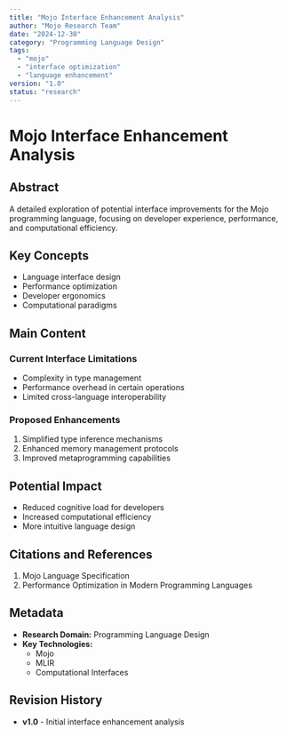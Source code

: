 ```yaml
---
title: "Mojo Interface Enhancement Analysis"
author: "Mojo Research Team"
date: "2024-12-30"
category: "Programming Language Design"
tags:
  - "mojo"
  - "interface optimization"
  - "language enhancement"
version: "1.0"
status: "research"
---
```


# Mojo Interface Enhancement Analysis

## Abstract

A detailed exploration of potential interface improvements for the Mojo programming language, focusing on developer experience, performance, and computational efficiency.

## Key Concepts

- Language interface design
- Performance optimization
- Developer ergonomics
- Computational paradigms

## Main Content

### Current Interface Limitations

- Complexity in type management
- Performance overhead in certain operations
- Limited cross-language interoperability

### Proposed Enhancements

1. Simplified type inference mechanisms
2. Enhanced memory management protocols
3. Improved metaprogramming capabilities

## Potential Impact

- Reduced cognitive load for developers
- Increased computational efficiency
- More intuitive language design

## Citations and References

1. Mojo Language Specification
2. Performance Optimization in Modern Programming Languages

## Metadata

- **Research Domain:** Programming Language Design
- **Key Technologies:**
  - Mojo
  - MLIR
  - Computational Interfaces

## Revision History

- **v1.0** - Initial interface enhancement analysis
